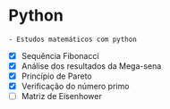 # Python

	- Estudos matemáticos com python

- [x] Sequência Fibonacci
- [x] Análise dos resultados da Mega-sena
- [x] Princípio de Pareto
- [x] Verificação do número primo
- [ ] Matriz de Eisenhower
